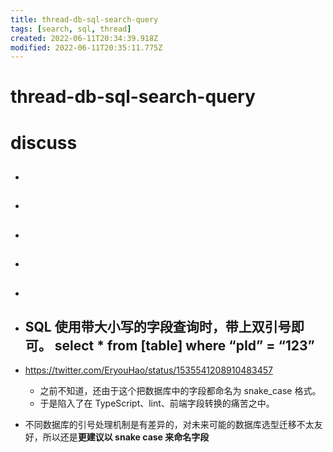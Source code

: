 ```yaml
---
title: thread-db-sql-search-query
tags: [search, sql, thread]
created: 2022-06-11T20:34:39.918Z
modified: 2022-06-11T20:35:11.775Z
---
```


# thread-db-sql-search-query

# discuss

- ## 

- ## 

- ## 

- ## 

- ## 

- ## SQL 使用带大小写的字段查询时，带上双引号即可。 select * from [table] where “pId” = “123”
- https://twitter.com/EryouHao/status/1535541208910483457
  - 之前不知道，还由于这个把数据库中的字段都命名为 snake_case 格式。
  - 于是陷入了在 TypeScript、lint、前端字段转换的痛苦之中。

- 不同数据库的引号处理机制是有差异的，对未来可能的数据库选型迁移不太友好，所以还是**更建议以 snake case 来命名字段**
